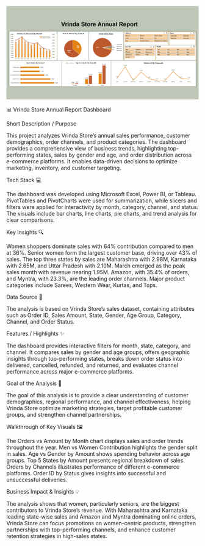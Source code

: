  ![Dashboard Preview](https://github.com/Deepakkumbhar07/Vrinda-Store-Excel-Report/blob/main/Vrinda%20Store%20Report%20Dashboard.png)


📊 Vrinda Store Annual Report Dashboard

Short Description / Purpose

This project analyzes Vrinda Store’s annual sales performance, customer demographics, order channels, and product categories. The dashboard provides a comprehensive view of business trends, highlighting top-performing states, sales by gender and age, and order distribution across e-commerce platforms. It enables data-driven decisions to optimize marketing, inventory, and customer targeting.


Tech Stack 💻

The dashboard was developed using Microsoft Excel, Power BI, or Tableau. PivotTables and PivotCharts were used for summarization, while slicers and filters were applied for interactivity by month, category, channel, and status. The visuals include bar charts, line charts, pie charts, and trend analysis for clear comparisons.




Key Insights 🔍

Women shoppers dominate sales with 64% contribution compared to men at 36%. Senior women form the largest customer base, driving over 43% of sales. The top three states by sales are Maharashtra with 2.98M, Karnataka with 2.65M, and Uttar Pradesh with 2.10M. March emerged as the peak sales month with revenue nearing 1.95M. Amazon, with 35.4% of orders, and Myntra, with 23.3%, are the leading order channels. Major product categories include Sarees, Western Wear, Kurtas, and Tops.


Data Source 📂

The analysis is based on Vrinda Store’s sales dataset, containing attributes such as Order ID, Sales Amount, State, Gender, Age Group, Category, Channel, and Order Status.


Features / Highlights ✨

The dashboard provides interactive filters for month, state, category, and channel. It compares sales by gender and age groups, offers geographic insights through top-performing states, breaks down order status into delivered, cancelled, refunded, and returned, and evaluates channel performance across major e-commerce platforms.


Goal of the Analysis 🎯

The goal of this analysis is to provide a clear understanding of customer demographics, regional performance, and channel effectiveness, helping Vrinda Store optimize marketing strategies, target profitable customer groups, and strengthen channel partnerships.


Walkthrough of Key Visuals 🖼

The Orders vs Amount by Month chart displays sales and order trends throughout the year. Men vs Women Contribution highlights the gender split in sales. Age vs Gender by Amount shows spending behavior across age groups. Top 5 States by Amount presents regional breakdown of sales. Orders by Channels illustrates performance of different e-commerce platforms. Order ID by Status gives insights into successful and unsuccessful deliveries.


Business Impact & Insights 💡

The analysis shows that women, particularly seniors, are the biggest contributors to Vrinda Store’s revenue. With Maharashtra and Karnataka leading state-wise sales and Amazon and Myntra dominating online orders, Vrinda Store can focus promotions on women-centric products, strengthen partnerships with top-performing channels, and enhance customer retention strategies in high-sales states.
